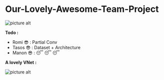 # Our-Lovely-Awesome-Team-Project

![picture alt](https://statics.lesinrocks.com/content/thumbs/uploads/2019/05/width-1125-height-612/gameofthroness8e3.jpg)

__Todo :__

* Romi :sunglasses: : Partial Conv
* Tasos :sunglasses: : Dataset + Architecture
* Manon :sunglasses: : :sleeping: :sleeping: :sleeping:

__A lovely VNet :__

![picture alt](https://github.com/MathiasGruber/PConv-Keras/raw/master/data/images/architecture.png)
